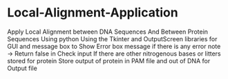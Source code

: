 # Local-Alignment-Application
Apply Local Alignment between DNA Sequences And Between Protein Sequences Using python 
Using the Tkinter  and OutputScreen libraries  for GUI and message box to Show Error box message if there is any error
note -> Return false in Check input If there are other nitrogenous bases or litters stored for protein
Store output of protein in PAM file and out of DNA for Output file
